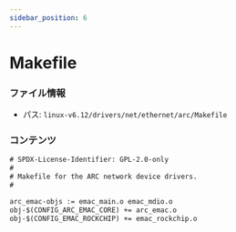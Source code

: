 ```yaml
---
sidebar_position: 6
---
```

# Makefile

### ファイル情報

- パス: `linux-v6.12/drivers/net/ethernet/arc/Makefile`

### コンテンツ

```txt
# SPDX-License-Identifier: GPL-2.0-only
#
# Makefile for the ARC network device drivers.
#

arc_emac-objs := emac_main.o emac_mdio.o
obj-$(CONFIG_ARC_EMAC_CORE) += arc_emac.o
obj-$(CONFIG_EMAC_ROCKCHIP) += emac_rockchip.o

```

